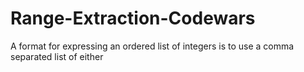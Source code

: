 # Range-Extraction-Codewars
A format for expressing an ordered list of integers is to use a comma separated list of either
